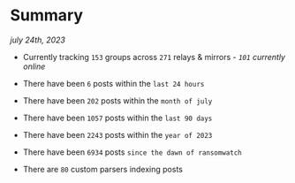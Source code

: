 
# Summary
_july 24th, 2023_

- Currently tracking `153` groups across `271` relays & mirrors - _`101` currently online_

- There have been `6` posts within the `last 24 hours`

- There have been `202` posts within the `month of july`

- There have been `1057` posts within the `last 90 days`

- There have been `2243` posts within the `year of 2023`

- There have been `6934` posts `since the dawn of ransomwatch`

- There are `80` custom parsers indexing posts
